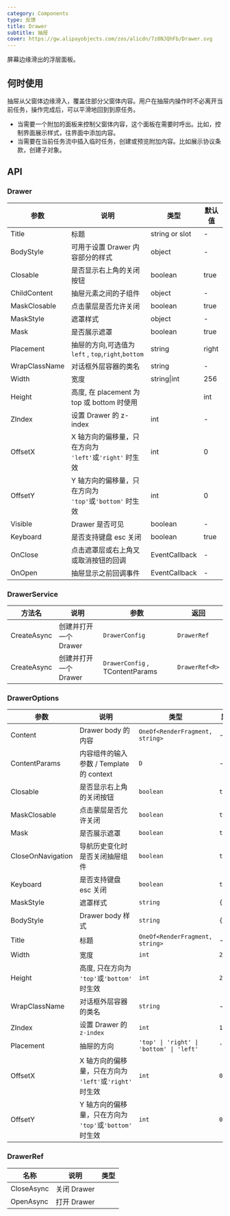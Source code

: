 ```yaml
---
category: Components
type: 反馈
title: Drawer
subtitle: 抽屉
cover: https://gw.alipayobjects.com/zos/alicdn/7z8NJQhFb/Drawer.svg
---
```


屏幕边缘滑出的浮层面板。

## 何时使用

抽屉从父窗体边缘滑入，覆盖住部分父窗体内容。用户在抽屉内操作时不必离开当前任务，操作完成后，可以平滑地回到到原任务。

- 当需要一个附加的面板来控制父窗体内容，这个面板在需要时呼出。比如，控制界面展示样式，往界面中添加内容。
- 当需要在当前任务流中插入临时任务，创建或预览附加内容。比如展示协议条款，创建子对象。

## API

### Drawer

| 参数          | 说明                                                    | 类型           | 默认值  |
| ------------- | ------------------------------------------------------- | -------------- | ------- |
| Title         | 标题                                                    | string or slot | -       |
| BodyStyle     | 可用于设置 Drawer 内容部分的样式                          | object         | -       |
| Closable      | 是否显示右上角的关闭按钮                                | boolean        | true    |
| ChildContent  | 抽屉元素之间的子组件                                    | object         | -       |
| MaskClosable  | 点击蒙层是否允许关闭                                    | boolean        | true    |
| MaskStyle     | 遮罩样式                                                | object         | -       |
| Mask          | 是否展示遮罩                                            | boolean       | true    |
| Placement     | 抽屉的方向,可选值为 `left` , `top`,`right`,`bottom`     | string         | right |
| WrapClassName | 对话框外层容器的类名                                    | string         | -       |
| Width         | 宽度                                                  | string\|int    | 256     |
| Height        | 高度, 在 placement 为 top 或 bottom 时使用              |                | int     |
| ZIndex        | 设置 Drawer 的 z-index                                 | int            | -       |
| OffsetX       | X 轴方向的偏移量，只在方向为 `'left'`或`'right'` 时生效 | int            | 0       |
| OffsetY       | Y 轴方向的偏移量，只在方向为 `'top'`或`'bottom'` 时生效 | int            | 0       |
| Visible       | Drawer 是否可见                                         | boolean        | -       |
| Keyboard      | 是否支持键盘 esc 关闭                                   | boolean        | true    |
| OnClose       | 点击遮罩层或右上角叉或取消按钮的回调                       | EventCallback   | -       |
| OnOpen        | 抽屉显示之前回调事件                                    | EventCallback<DrawerOpenEventArgs>    | -       |

### DrawerService

| 方法名      | 说明                  | 参数                            | 返回           |
| ----------- | --------------------- | ------------------------------- | -------------- |
| CreateAsync | 创建并打开一个 Drawer | `DrawerConfig`                  | `DrawerRef`    |
| CreateAsync | 创建并打开一个 Drawer | `DrawerConfig` , TContentParams | `DrawerRef<R>` |

### DrawerOptions

| 参数              | 说明                                                    | 类型                                     | 默认值    |
| ----------------- | ------------------------------------------------------- | ---------------------------------------- | --------- |
| Content           | Drawer body 的内容                                      | `OneOf<RenderFragment, string>`          | -         |
| ContentParams     | 内容组件的输入参数 / Template 的 context                | `D`                                      | -         |
| Closable          | 是否显示右上角的关闭按钮                                | `boolean`                                | `true`    |
| MaskClosable      | 点击蒙层是否允许关闭                                    | `boolean`                                | `true`    |
| Mask              | 是否展示遮罩                                            | `boolean`                                | `true`    |
| CloseOnNavigation | 导航历史变化时是否关闭抽屉组件                          | `boolean`                                | `true`    |
| Keyboard          | 是否支持键盘 esc 关闭                                   | `boolean`                                | `true`    |
| MaskStyle         | 遮罩样式                                                | `string`                                 | `{}`      |
| BodyStyle         | Drawer body 样式                                         | `string`                                 | `{}`      |
| Title             | 标题                                                    | `OneOf<RenderFragment, string>`          | -         |
| Width             | 宽度                                                    | `int`                                    | `256`     |
| Height            | 高度, 只在方向为 `'top'`或`'bottom'` 时生效             | `int`                                    | `256`     |
| WrapClassName     | 对话框外层容器的类名                                    | `string`                                 | -         |
| ZIndex            | 设置 Drawer 的 `z-index`                                | `int`                                    | `1000`    |
| Placement         | 抽屉的方向                                              | `'top' \| 'right' \| 'bottom' \| 'left'` | `'right'` |
| OffsetX           | X 轴方向的偏移量，只在方向为 `'left'`或`'right'` 时生效 | `int`                                    | `0`       |
| OffsetY           | Y 轴方向的偏移量，只在方向为 `'top'`或`'bottom'` 时生效 | `int`                                    | `0`       |

### DrawerRef

| 名称       | 说明        | 类型 |
| ---------- | ----------- | ---- |
| CloseAsync | 关闭 Drawer |      |
| OpenAsync  | 打开 Drawer |      |
